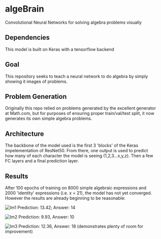 # algeBrain
Convolutional Neural Networks for solving algebra problems visually

## Dependencies
This model is built on Keras with a tensorflow backend

## Goal
This repository seeks to teach a neural network to do algebra by simply showing it images of problems.

## Problem Generation
Originally this repo relied on problems generated by the excellent generator at Math.com, but for purposes of ensuring proper train/val/test split, it now generates its own simple algebra problems.

## Architecture
The backbone of the model used is the first 3 'blocks' of the Keras impelementation of ResNet50. From there, one output is used to predict how many of each character the model is seeing (1,2,3...x,y,z). Then a few FC layers and a final prediction layer.

## Results
After 100 epochs of training on 8000 simple algebraic expressions and 2000 'identity' expressions (i.e. x = 21), the model has not yet converged. However the results are already beginning to be reasonable:

![Im1](https://user-images.githubusercontent.com/7809188/27773901-c1080d5c-5f52-11e7-9d4d-2511ab9a1b07.jpeg)
Prediction: 13.42; Answer: 14

![Im2](https://user-images.githubusercontent.com/7809188/27773902-c3ffbd34-5f52-11e7-8efe-9f72bb57677a.jpeg)
Prediction: 9.93, Answer: 10

![Im3](https://user-images.githubusercontent.com/7809188/27773905-d44286f4-5f52-11e7-9096-22f0720a2128.jpeg)
Prediction: 12.36, Answer: 18 (demonstrates plenty of room for improvement)
